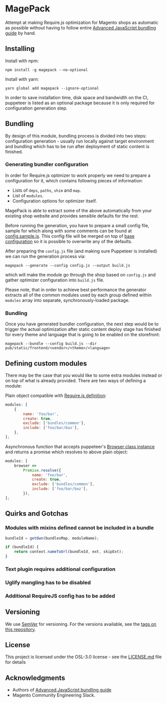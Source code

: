 # MagePack

Attempt at making Require.js optimization for Magento shops as automatic as possible without having to follow entire [Advanced JavaScript bundling guide](https://devdocs.magento.com/guides/v2.3/performance-best-practices/advanced-js-bundling.html) by hand.

## Installing

Install with npm:

```
npm install -g magepack --no-optional
```

Install with yarn:

```
yarn global add magepack --ignore-optional
```

In order to save installation time, disk space and bandwidth on the CI, puppeteer is listed as an optional package because it is only required for configuration generation step.

## Bundling

By design of this module, bundling process is divided into two steps: configuration generation - usually run locally against target environment and bundling which has to be run after deployment of static content is finished.

### Generating bundler configuration

In order for Require.js optimizer to work properly we need to prepare a configuration for it, which contains following pieces of information:

-   Lists of `deps`, `paths`, `shim` and `map`.
-   List of `modules`.
-   Configuration options for optimizer itself.

MagePack is able to extract some of the above automatically from your existing shop website and provides sensible defaults for the rest.

Before running the generation, you have to prepare a small config file, sample for which along with some comments can be found at [config.sample.js](https://github.com/magesuite/magepack/blob/master/config.sample.js). This config file will be merged on top of [base configuration](https://github.com/magesuite/magepack/blob/master/lib/baseConfig.js) so it is possible to overwrite any of the defaults.

After preparing the `config.js` file (and making sure Puppeteer is installed) we can run the generation process via:

```
magepack --generate --config config.js --output build.js
```

which will make the module go through the shop based on `config.js` and gather optimizer configuration into `build.js` file.

Please note, that in order to achieve best performance the generator extracts all of the common modules used by each group defined within `modules` array into separate, synchronously-loaded package.

### Bundling

Once you have generated bundler configuration, the next step would be to trigger the actual optimization after static content deploy stage has finished for every theme and language that is going to be enabled on the storefront:

```
magepack --bundle --config build.js --dir pub/static/frontend/<vendor>/<theme>/<language>
```

## Defining custom modules

There may be the case that you would like to some extra modules instead or on top of what is already provided. There are two ways of defining a module:

Plain object compatible with [Require.js definition](https://github.com/requirejs/r.js/blob/master/build/example.build.js#L355):

```javascript
modules: [
    {
        name: 'foo/bar',
        create: true,
        exclude: ['bundles/common'],
        include: ['foo/bar/baz'],
    },
];
```

Asynchronous function that accepts puppeteer's [Browser class instance](https://pptr.dev/#?product=Puppeteer&version=v1.16.0&show=api-class-browser) and returns a promise which resolves to above plain object:

```javascript
modules: [
    browser =>
        Promise.resolve({
            name: 'foo/bar',
            create: true,
            exclude: ['bundles/common'],
            include: ['foo/bar/baz'],
        }),
];
```

## Quirks and Gotchas

### Modules with mixins defined cannot be included in a bundle

```javascript
bundleId = getOwn(bundlesMap, moduleName);

if (bundleId) {
    return context.nameToUrl(bundleId, ext, skipExt);
}
```

### Text plugin requires additional configuration

### Uglify mangling has to be disabled

### Additional RequireJS config has to be added

## Versioning

We use [SemVer](http://semver.org/) for versioning. For the versions available, see the [tags on this repository](https://github.com/magesuite/magepack/tags).

## License

This project is licensed under the OSL-3.0 license - see the [LICENSE.md](LICENSE.md) file for details

## Acknowledgments

-   Authors of [Advanced JavaScript bundling guide](https://devdocs.magento.com/guides/v2.3/performance-best-practices/advanced-js-bundling.html)
-   Magento Community Engineering Slack.
